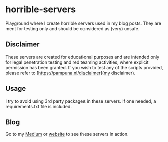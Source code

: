 # horrible-servers
Playground where I create horrible servers used in my blog posts. They are ment for testing only and should be considered as (very) unsafe.

## Disclaimer
These servers are created for educational purposes and are intended only for legal penetration testing and red teaming activities, where explicit permission has been granted. If you wish to test any of the scripts provided, please refer to [https://pampuna.nl/disclaimer](my disclaimer).

## Usage
I try to avoid using 3rd party packages in these servers. If one needed, a requirements.txt file is included.

## Blog
Go to my [Medium](https://medium.com/@pampuna) or [website](https://pampuna.nl) to see these servers in action.
